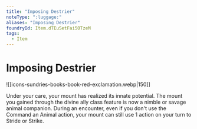 ```yaml
---
title: "Imposing Destrier"
noteType: ":luggage:"
aliases: "Imposing Destrier"
foundryId: Item.dTEuSetFai5OTzeM
tags:
  - Item
---
```


# Imposing Destrier
![[icons-sundries-books-book-red-exclamation.webp|150]]

Under your care, your mount has realized its innate potential. The mount you gained through the divine ally class feature is now a nimble or savage animal companion. During an encounter, even if you don't use the Command an Animal action, your mount can still use 1 action on your turn to Stride or Strike.
